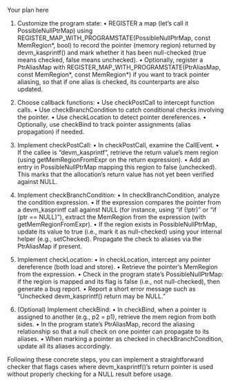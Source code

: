 Your plan here

1. Customize the program state:
   • REGISTER a map (let’s call it PossibleNullPtrMap) using REGISTER_MAP_WITH_PROGRAMSTATE(PossibleNullPtrMap, const MemRegion*, bool) to record the pointer (memory region) returned by devm_kasprintf() and mark whether it has been null-checked (true means checked, false means unchecked).
   • Optionally, register a PtrAliasMap with REGISTER_MAP_WITH_PROGRAMSTATE(PtrAliasMap, const MemRegion*, const MemRegion*) if you want to track pointer aliasing, so that if one alias is checked, its counterparts are also updated.

2. Choose callback functions:
   • Use checkPostCall to intercept function calls.
   • Use checkBranchCondition to catch conditional checks involving the pointer.
   • Use checkLocation to detect pointer dereferences.
   • Optionally, use checkBind to track pointer assignments (alias propagation) if needed.

3. Implement checkPostCall:
   • In checkPostCall, examine the CallEvent.
   • If the callee is “devm_kasprintf”, retrieve the return value’s mem region (using getMemRegionFromExpr on the return expression).
   • Add an entry in PossibleNullPtrMap mapping this region to false (unchecked). This marks that the allocation’s return value has not yet been verified against NULL.

4. Implement checkBranchCondition:
   • In checkBranchCondition, analyze the condition expression.
   • If the expression compares the pointer from a devm_kasprintf call against NULL (for instance, using “if (!ptr)” or “if (ptr == NULL)”), extract the MemRegion from the expression (with getMemRegionFromExpr).
   • If the region exists in PossibleNullPtrMap, update its value to true (i.e., mark it as null-checked) using your internal helper (e.g., setChecked). Propagate the check to aliases via the PtrAliasMap if present.

5. Implement checkLocation:
   • In checkLocation, intercept any pointer dereference (both load and store).
   • Retrieve the pointer’s MemRegion from the expression.
   • Check in the program state’s PossibleNullPtrMap: if the region is mapped and its flag is false (i.e., not null-checked), then generate a bug report.
   • Report a short error message such as “Unchecked devm_kasprintf() return may be NULL.”

6. (Optional) Implement checkBind:
   • In checkBind, when a pointer is assigned to another (e.g., p2 = p1), retrieve the mem region from both sides.
   • In the program state’s PtrAliasMap, record the aliasing relationship so that a null check on one pointer can propagate to its aliases.
   • When marking a pointer as checked in checkBranchCondition, update all its aliases accordingly.

Following these concrete steps, you can implement a straightforward checker that flags cases where devm_kasprintf()’s return pointer is used without properly checking for a NULL result before usage.